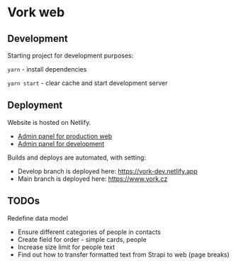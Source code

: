 # Vork web

## Development

Starting project for development purposes:

`yarn` - install dependencies

`yarn start` - clear cache and start development server

## Deployment

Website is hosted on Netlify.

- [Admin panel for production web](https://app.netlify.com/sites/vork-prod/overview)
- [Admin panel for development](https://app.netlify.com/sites/vork-dev/overview)

Builds and deploys are automated, with setting:

- Develop branch is deployed here: https://vork-dev.netlify.app
- Main branch is deployed here: https://www.vork.cz

## TODOs

Redefine data model

- Ensure different categories of people in contacts
- Create field for order - simple cards, people
- Increase size limit for people text
- Find out how to transfer formatted text from Strapi to web (page breaks)
